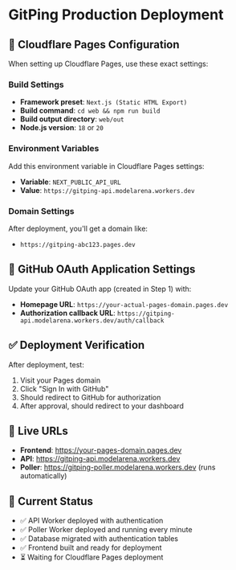 # GitPing Production Deployment

## 🚀 Cloudflare Pages Configuration

When setting up Cloudflare Pages, use these exact settings:

### Build Settings
- **Framework preset**: `Next.js (Static HTML Export)`
- **Build command**: `cd web && npm run build`
- **Build output directory**: `web/out`
- **Node.js version**: `18` or `20`

### Environment Variables
Add this environment variable in Cloudflare Pages settings:
- **Variable**: `NEXT_PUBLIC_API_URL`
- **Value**: `https://gitping-api.modelarena.workers.dev`

### Domain Settings
After deployment, you'll get a domain like:
- `https://gitping-abc123.pages.dev`

## 🔧 GitHub OAuth Application Settings

Update your GitHub OAuth app (created in Step 1) with:
- **Homepage URL**: `https://your-actual-pages-domain.pages.dev`
- **Authorization callback URL**: `https://gitping-api.modelarena.workers.dev/auth/callback`

## ✅ Deployment Verification

After deployment, test:
1. Visit your Pages domain
2. Click "Sign In with GitHub"  
3. Should redirect to GitHub for authorization
4. After approval, should redirect to your dashboard

## 🔗 Live URLs
- **Frontend**: https://your-pages-domain.pages.dev
- **API**: https://gitping-api.modelarena.workers.dev
- **Poller**: https://gitping-poller.modelarena.workers.dev (runs automatically)

## 🎯 Current Status
- ✅ API Worker deployed with authentication
- ✅ Poller Worker deployed and running every minute
- ✅ Database migrated with authentication tables
- ✅ Frontend built and ready for deployment
- ⏳ Waiting for Cloudflare Pages deployment